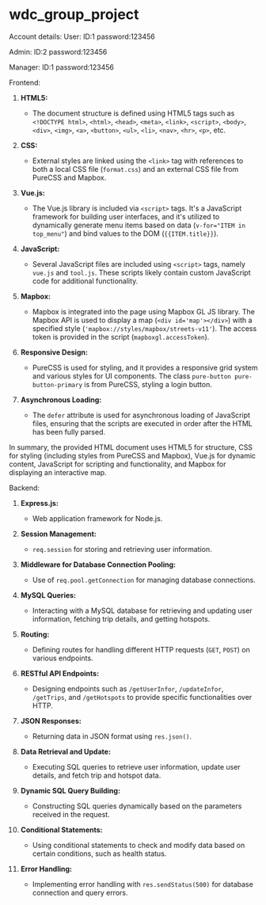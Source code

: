 # wdc_group_project
Account details:
User:
    ID:1
    password:123456
    
Admin:
    ID:2
    password:123456
    
Manager:
    ID:1
    password:123456
    

Frontend:

1. **HTML5:**
   - The document structure is defined using HTML5 tags such as `<!DOCTYPE html>`, `<html>`, `<head>`, `<meta>`, `<link>`, `<script>`, `<body>`, `<div>`, `<img>`, `<a>`, `<button>`, `<ul>`, `<li>`, `<nav>`, `<hr>`, `<p>`, etc.

2. **CSS:**
   - External styles are linked using the `<link>` tag with references to both a local CSS file (`format.css`) and an external CSS file from PureCSS and Mapbox.

3. **Vue.js:**
   - The Vue.js library is included via `<script>` tags. It's a JavaScript framework for building user interfaces, and it's utilized to dynamically generate menu items based on data (`v-for="ITEM in top_menu"`) and bind values to the DOM (`{{ITEM.title}}`).

4. **JavaScript:**
   - Several JavaScript files are included using `<script>` tags, namely `vue.js` and `tool.js`. These scripts likely contain custom JavaScript code for additional functionality.

5. **Mapbox:**
   - Mapbox is integrated into the page using Mapbox GL JS library. The Mapbox API is used to display a map (`<div id='map'></div>`) with a specified style (`'mapbox://styles/mapbox/streets-v11'`). The access token is provided in the script (`mapboxgl.accessToken`).

6. **Responsive Design:**
   - PureCSS is used for styling, and it provides a responsive grid system and various styles for UI components. The class `pure-button pure-button-primary` is from PureCSS, styling a login button.

7. **Asynchronous Loading:**
   - The `defer` attribute is used for asynchronous loading of JavaScript files, ensuring that the scripts are executed in order after the HTML has been fully parsed.

In summary, the provided HTML document uses HTML5 for structure, CSS for styling (including styles from PureCSS and Mapbox), Vue.js for dynamic content, JavaScript for scripting and functionality, and Mapbox for displaying an interactive map.

Backend:
1. **Express.js:**
   - Web application framework for Node.js.

2. **Session Management:**
   - `req.session` for storing and retrieving user information.

3. **Middleware for Database Connection Pooling:**
   - Use of `req.pool.getConnection` for managing database connections.

4. **MySQL Queries:**
   - Interacting with a MySQL database for retrieving and updating user information, fetching trip details, and getting hotspots.

5. **Routing:**
   - Defining routes for handling different HTTP requests (`GET`, `POST`) on various endpoints.

6. **RESTful API Endpoints:**
   - Designing endpoints such as `/getUserInfor`, `/updateInfor`, `/getTrips`, and `/getHotspots` to provide specific functionalities over HTTP.

7. **JSON Responses:**
   - Returning data in JSON format using `res.json()`.

8. **Data Retrieval and Update:**
   - Executing SQL queries to retrieve user information, update user details, and fetch trip and hotspot data.

9. **Dynamic SQL Query Building:**
   - Constructing SQL queries dynamically based on the parameters received in the request.

10. **Conditional Statements:**
    - Using conditional statements to check and modify data based on certain conditions, such as health status.

11. **Error Handling:**
    - Implementing error handling with `res.sendStatus(500)` for database connection and query errors.
